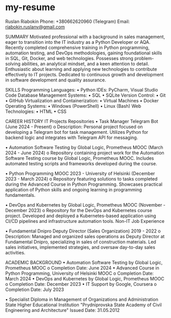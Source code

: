 # my-resume

Ruslan Riabokin
         Phone: +380662620960 (Telegram)
         Email: riabokin.ruslanv@gmail.com


 
SUMMARY
Motivated professional with a background in sales management, eager to transition into the IT industry as a Python Developer or AQA. Recently completed comprehensive training in Python programming, automation testing, and DevOps methodologies, gaining foundational skills in SQL, Git, Docker, and web technologies. Possesses strong problem-solving abilities, an analytical mindset, and a keen attention to detail. Enthusiastic about learning and applying new technologies to contribute effectively to IT projects. Dedicated to continuous growth and development in software development and quality assurance.




SKILLS
Programming Languages:
•	Python
IDEs: PyCharm, Visual Studio Code
Database Management Systems:
•	SQL
•	SQLite
Version Control:
•	Git
•	GitHub
Virtualization and Containerization:
•	Virtual Machines
•	Docker
Operating Systems:
•	Windows (PowerShell)
•	Linux (Bash)
Web Technologies:
•	HTML
•	CSS
 





CAREER HISTORY
IT Projects Repositories
•	Task Manager Telegram Bot (June 2024 - Present)
o	Description: Personal project focused on developing a Telegram bot for task management. Utilizes Python for backend logic and integrates with Telegram API for messaging.

•	Automation Software Testing by Global Logic, Prometheus MOOC (March 2024 - June 2024)
o	Repository containing project work for the Automation Software Testing course by Global Logic, Prometheus MOOC. Includes automated testing scripts and frameworks developed during the course.

•	Python Programming MOOC 2023 - University of Helsinki (December 2023 - March 2024)
o	Repository featuring solutions to tasks completed during the Advanced Course in Python Programming. Showcases practical application of Python skills and ongoing learning in programming fundamentals.

•	DevOps and Kubernetes by Global Logic, Prometheus MOOC (November - December 2023)
o	Repository for the DevOps and Kubernetes course project. Developed and deployed a Kubernetes-based application using CI/CD pipelines and infrastructure automation tools.
Non-IT Job Experience

•	Fundamental Dnipro
Deputy Director (Sales Organization)
2019 - 2022
o	Description: Managed and organized sales operations as Deputy Director at Fundamental Dnipro, specializing in sales of construction materials. Led sales initiatives, implemented strategies, and oversaw day-to-day sales activities.


ACADEMIC BACKGROUND
•	Automation Software Testing by Global Logic, Prometheus MOOC
o	Completion Date: June 2024
•	Advanced Course in Python Programming, University of Helsinki MOOC
o	Completion Date: March 2024
•	DevOps and Kubernetes by Global Logic, Prometheus MOOC
o	Completion Date: December 2023
•	IT Support by Google, Coursera
o	Completion Date: July 2023

•	Specialist Diploma in Management of Organizations and Administration
State Higher Educational Institution "Prydniprovska State Academy of Civil Engineering and Architecture"
Issued Date: 31.05.2012
